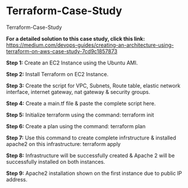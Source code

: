 # Terraform-Case-Study
Terraform-Case-Study

**For a detailed solution to this case study, click this link:** https://medium.com/devops-guides/creating-an-architecture-using-terraform-on-aws-case-study-7cd9c1857873


**Step 1:**  Create an EC2 Instance using the Ubuntu AMI.

**Step 2:**  Install Terraform on EC2 Instance. 

**Step 3:** Create the script for VPC, Subnets, Route table, elastic network interface, internet gateway, nat gateway & security groups.

**Step 4:** Create a main.tf file & paste the complete script here.

**Step 5:** Initialize terraform using the command: terraform init

**Step 6:** Create a plan using the command: terraform plan

**Step 7:** Use this command to create complete infrstructure & installed apache2 on this infrastructure: terraform apply

**Step 8:** Infrastructure will be successfully created & Apache 2 will be successfully installed on both instances. 

**Step 9:** Apache2 installation shown on the first instance due to public IP address.
